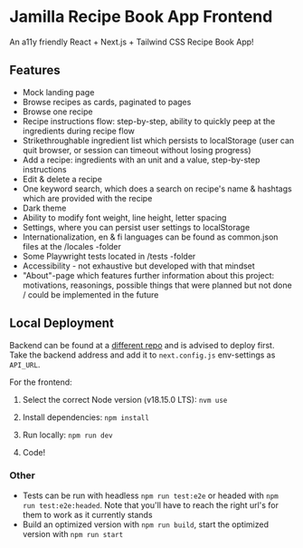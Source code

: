 # Jamilla Recipe Book App Frontend

An a11y friendly React + Next.js + Tailwind CSS Recipe Book App!

## Features

- Mock landing page
- Browse recipes as cards, paginated to pages
- Browse one recipe
- Recipe instructions flow: step-by-step, ability to quickly peep at the ingredients during recipe flow
- Strikethroughable ingredient list which persists to localStorage (user can quit browser, or session can timeout without losing progress)
- Add a recipe: ingredients with an unit and a value, step-by-step instructions
- Edit & delete a recipe
- One keyword search, which does a search on recipe's name & hashtags which are provided with the recipe
- Dark theme
- Ability to modify font weight, line height, letter spacing
- Settings, where you can persist user settings to localStorage
- Internationalization, en & fi languages can be found as common.json files at the /locales -folder
- Some Playwright tests located in /tests -folder
- Accessibility - not exhaustive but developed with that mindset
- "About"-page which features further information about this project: motivations, reasonings, possible things that were planned but not done / could be implemented in the future

## Local Deployment

Backend can be found at a [different repo](https://github.com/jhirvioja/jamilla-be) and is advised to deploy first. Take the backend address and add it to `next.config.js` env-settings as `API_URL`.

For the frontend:

1. Select the correct Node version (v18.15.0 LTS): `nvm use`

2. Install dependencies: `npm install`

3. Run locally: `npm run dev`

4. Code!

### Other

- Tests can be run with headless `npm run test:e2e` or headed with `npm run test:e2e:headed`. Note that you'll have to reach the right url's for them to work as it currently stands
- Build an optimized version with `npm run build`, start the optimized version with `npm run start`
